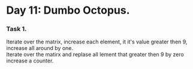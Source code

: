 # Day 11: Dumbo Octopus.

### Task 1.

Iterate over the matrix, increase each element, it it's value greater then 9, increase all around by one.   
Iterate over the matirx and replase all lement that greater then 9 by zero increase a counter.
